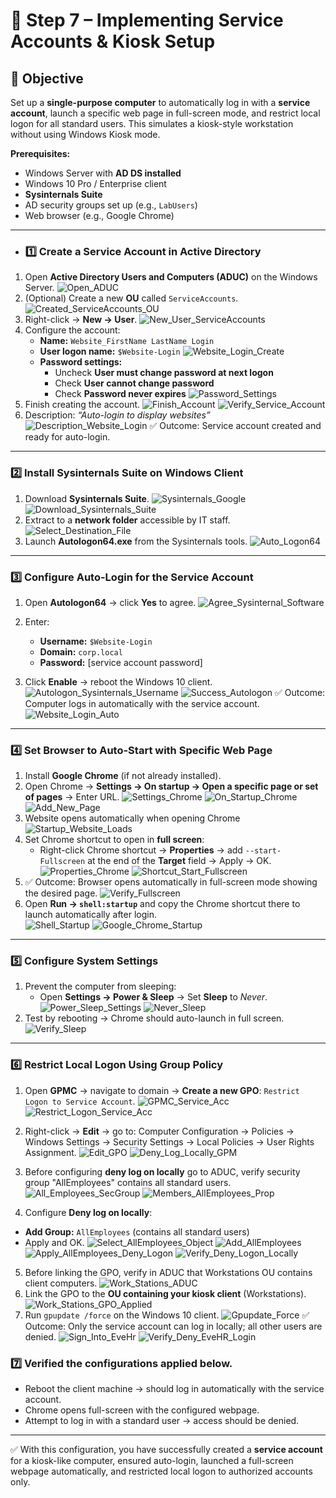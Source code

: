 # 🔧 Step 7 – Implementing Service Accounts & Kiosk Setup

## 📌 Objective
Set up a **single-purpose computer** to automatically log in with a **service account**, launch a specific web page in full-screen mode, and restrict local logon for all standard users. This simulates a kiosk-style workstation without using Windows Kiosk mode.

**Prerequisites:**  
- Windows Server with **AD DS installed**  
- Windows 10 Pro / Enterprise client  
- **Sysinternals Suite**  
- AD security groups set up (e.g., `LabUsers`)  
- Web browser (e.g., Google Chrome)

---

- ### 1️⃣ Create a Service Account in Active Directory
1. Open **Active Directory Users and Computers (ADUC)** on the Windows Server.
   ![Open_ADUC](images/43_Open_ADUC.png)  
2. (Optional) Create a new **OU** called `ServiceAccounts`.
   ![Created_ServiceAccounts_OU](images/1_Created_ServiceAccounts_OU.png)  
3. Right-click → **New → User**.
   ![New_User_ServiceAccounts](images/2_New_User_ServiceAccounts.png)
4. Configure the account:  
   - **Name:** `Website_FirstName LastName Login`  
   - **User logon name:** `$Website-Login`
     ![Website_Login_Create](images/3_Website_Login_Create.png)
   - **Password settings:**  
     - Uncheck **User must change password at next logon**  
     - Check **User cannot change password**  
     - Check **Password never expires**
   ![Password_Settings](images/4_Password_Settings.png)
5. Finish creating the account.
![Finish_Account](images/5_Finish_Account.png)
![Verify_Service_Account](images/6_Verify_Service_Account.png)
6. Description: *“Auto-login to display websites”*  
![Description_Website_Login](images/7_Description_Website_Login.png)
✅ Outcome: Service account created and ready for auto-login.

---

### 2️⃣ Install Sysinternals Suite on Windows Client
1. Download **Sysinternals Suite**.
![Sysinternals_Google](images/8_Sysinternals_Google.png)
![Download_Sysinternals_Suite](images/9_Download_Sysinternals_Suite.png)
2. Extract to a **network folder** accessible by IT staff.
![Select_Destination_File](images/10_Select_Destination_File.png)
3. Launch **Autologon64.exe** from the Sysinternals tools.
![Auto_Logon64](images/11_Auto_Logon64.png)
---

### 3️⃣ Configure Auto-Login for the Service Account
1. Open **Autologon64** → click **Yes** to agree.
   ![Agree_Sysinternal_Software](images/12_Agree_Sysinternal_Software.png)
  
2. Enter:
   - **Username:** `$Website-Login`  
   - **Domain:** `corp.local`  
   - **Password:** [service account password]  
3. Click **Enable** → reboot the Windows 10 client.  
![Autologon_Sysinternals_Username](images/13_Autologon_Sysinternals_Username.png)
![Success_Autologon](images/14_Success_Autologon.png)
✅ Outcome: Computer logs in automatically with the service account.
![Website_Login_Auto](images/15_Website_Login_Auto.png)
---

### 4️⃣ Set Browser to Auto-Start with Specific Web Page
1. Install **Google Chrome** (if not already installed).  
2. Open Chrome → **Settings → On startup → Open a specific page or set of pages** → Enter URL.
   ![Settings_Chrome](images/16_Settings_Chrome.png)
   ![On_Startup_Chrome](images/17_On_Startup_Chrome.png)
   ![Add_New_Page](images/18_Add_New_Page.png)
3. Website opens automatically when opening Chrome
   ![Startup_Website_Loads](images/19_Startup_Website_Loads.png)
4. Set Chrome shortcut to open in **full screen**:
   - Right-click Chrome shortcut → **Properties** → add `--start-Fullscreen` at the end of the **Target** field → Apply → OK.
   ![Properties_Chrome](images/20_Properties_Chrome.png)
![Shortcut_Start_Fullscreen](images/21_Shortcut_Start_Fullscreen.png)
5. ✅ Outcome: Browser opens automatically in full-screen mode showing the desired page.
![Verify_Fullscreen](images/22_Verify_Fullscreen.png)
6. Open **Run → `shell:startup`** and copy the Chrome shortcut there to launch automatically after login.  
![Shell_Startup](images/23_Shell_Startup.png)
![Google_Chrome_Startup](images/24_Google_Chrome_Startup.png)

---

### 5️⃣ Configure System Settings
1. Prevent the computer from sleeping:
   - Open **Settings → Power & Sleep** → Set **Sleep** to *Never*.
![Power_Sleep_Settings](images/25_Power_Sleep_Settings.png)
![Never_Sleep](images/26_Never_Sleep.png) 
2. Test by rebooting → Chrome should auto-launch in full screen.
![Verify_Sleep](images/27_Verify_Sleep.png)
---

### 6️⃣ Restrict Local Logon Using Group Policy
1. Open **GPMC** → navigate to domain → **Create a new GPO**: `Restrict Logon to Service Account`.
![GPMC_Service_Acc](images/28_GPMC_Service_Acc.png)
![Restrict_Logon_Service_Acc](images/29_Restrict_Logon_Service_Acc.png)
2. Right-click → **Edit** → go to:  Computer Configuration → Policies → Windows Settings → Security Settings → Local Policies → User Rights Assignment.
![Edit_GPO](images/30_Edit_GPO.png)
![Deny_Log_Locally_GPM](images/31_Deny_Log_Locally_GPM.png)

3. Before configuring **deny log on locally** go to ADUC, verify security group "AllEmployees" contains all standard users.
![All_Employees_SecGroup](images/32_All_Employees_SecGroup.png)
![Members_AllEmployees_Prop](images/33_Members_AllEmployees_Prop.png)
4. Configure **Deny log on locally**:
- **Add Group:** `AllEmployees` (contains all standard users)  
- Apply and OK.
![Select_AllEmployees_Object](images/34_Select_AllEmployees_Object.png)
![Add_AllEmployees](images/35_Add_AllEmployees.png)
![Apply_AllEmployees_Deny_Logon](images/36_Apply_AllEmployees_Deny_Logon.png)
![Verify_Deny_Logon_Locally](images/37_Verify_Deny_Logon_Locally.png)

5. Before linking the GPO, verify in ADUC that Workstations OU contains client computers.
   ![Work_Stations_ADUC](images/41_Work_Stations_ADUC.png) 
6. Link the GPO to the **OU containing your kiosk client** (Workstations).
![Work_Stations_GPO_Applied](images/38_Work_Stations_GPO_Applied.png)
7. Run `gpupdate /force` on the Windows 10 client.
![Gpupdate_Force](images/39_Gpupdate_Force.png)
✅ Outcome: Only the service account can log in locally; all other users are denied.
![Sign_Into_EveHr](images/40_Sign_Into_EveHr.png)
![Verify_Deny_EveHR_Login](images/42_Verify_Deny_EveHR_Login.png)

### 7️⃣ Verified the configurations applied below.
- Reboot the client machine → should log in automatically with the service account.  
- Chrome opens full-screen with the configured webpage.  
- Attempt to log in with a standard user → access should be denied.

---

✅ With this configuration, you have successfully created a **service account** for a kiosk-like computer, ensured auto-login, launched a full-screen webpage automatically, and restricted local logon to authorized accounts only.
